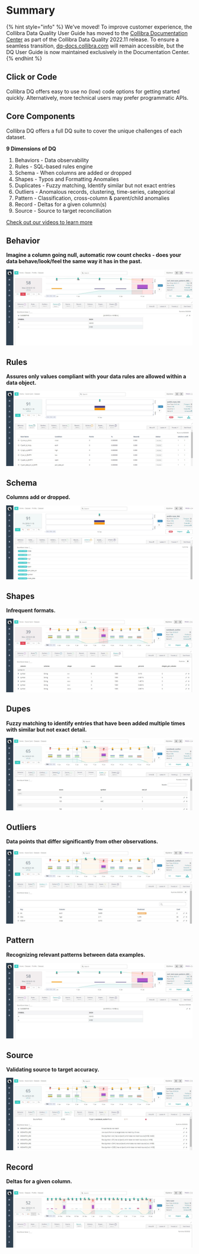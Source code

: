 # Summary

{% hint style="info" %}
We've moved! To improve customer experience, the Collibra Data Quality User Guide has moved to the [Collibra Documentation Center](https://productresources.collibra.com/docs/collibra/latest/Content/DataQuality/DQCoreComponents/Summary.htm) as part of the Collibra Data Quality 2022.11 release. To ensure a seamless transition, [dq-docs.collibra.com](http://dq-docs.collibra.com/) will remain accessible, but the DQ User Guide is now maintained exclusively in the Documentation Center.
{% endhint %}

## **Click or Code**

Collibra DQ offers easy to use no (low) code options for getting started quickly. Alternatively, more technical users may prefer programmatic APIs.

## **Core Components**

Collibra DQ offers a full DQ suite to cover the unique challenges of each dataset.

**9 Dimensions of DQ**

1. Behaviors - Data observability
2. Rules - SQL-based rules engine
3. Schema - When columns are added or dropped
4. Shapes - Typos and Formatting Anomalies
5. Duplicates - Fuzzy matching, Identify similar but not exact entries
6. Outliers - Anomalous records, clustering, time-series, categorical
7. Pattern - Classification, cross-column & parent/child anomalies
8. Record - Deltas for a given column(s)
9. Source - Source to target reconciliation

[Check out our videos to learn more](https://www.youtube.com/channel/UCKMcJ5NRiCDZQxBvSsVtTXw/videos)

## **Behavior**

**Imagine a column going null, automatic row count checks - does your data behave/look/feel the same way it has in the past.**

![](../../.gitbook/assets/Behavior.jpg)

## **Rules**

**Assures only values compliant with your data rules are allowed within a data object.**

![](../../.gitbook/assets/Rules.jpg)

## **Schema**

**Columns add or dropped.**

![](../../.gitbook/assets/Schema.jpg)

## **Shapes**

**Infrequent formats.**

![](../../.gitbook/assets/Shapes.jpg)

## Dupes

**Fuzzy matching to identify entries that have been added multiple times with similar but not exact detail.**

![](../../.gitbook/assets/Dupes.jpg)

## **Outliers**

**Data points that differ significantly from other observations.**

![](../../.gitbook/assets/Outliers.jpg)

## **Pattern**

**Recognizing relevant patterns between data examples.**

![](../../.gitbook/assets/Pattern.jpg)

## **Source**

**Validating source to target accuracy.**

![](../../.gitbook/assets/source.jpg)

## **Record**

**Deltas for a given column.**

![](../../.gitbook/assets/Record.jpg)

##
